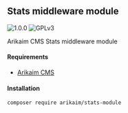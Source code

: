 ## Stats middleware module
![1.0.0](https://img.shields.io/github/release/arikaim/stats-module.svg)
![GPLv3](https://img.shields.io/badge/License-GPLv3-blue.svg)


Arikaim CMS Stats middleware module



#### Requirements  
  * [Arikaim CMS](https://github.com/arikaim/arikaim)



#### Installation

```sh
composer require arikaim/stats-module
```